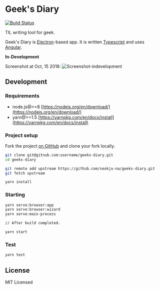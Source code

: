 # Geek's Diary

[![Build Status](https://img.shields.io/travis/seokju-na/geeks-diary.svg?style=flat-square
)](https://travis-ci.org/seokju-na/geeks-diary)

TIL writing tool for geek.

Geek's Diary is [Electron](https://electronjs.org)-based app. It is written [Typescript](http://www.typescriptlang.org/) and uses [Angular](https://angular.io).

**In-Development**

Screenshot at Oct, 15 2018:
![Screenshot-indevelopment](https://user-images.githubusercontent.com/13250888/46998648-1e488400-d15e-11e8-9627-2a9177a57c99.png)

## Development

### Requirements

- node.js@>=8 [https://nodejs.org/en/download/](https://nodejs.org/en/download/)
- yarn@>=1.5 [https://yarnpkg.com/en/docs/install](https://yarnpkg.com/en/docs/install)


### Project setup

Fork the project [on GitHub](https://github.com/seokju-na/geeks-diary) and clone your fork locally.

```bash
git clone git@gitnub.com:username/geeks-diary.git
cd geeks-diary

git remote add upstream https://github.com/seokju-na/geeks-diary.git
git fetch upstream

yarn install
```


### Starting

```bash
yarn serve:browser:app
yarn serve:browser:wizard
yarn serve:main-process

// After build completed.

yarn start
```

### Test

```bash
yarn test
```


## License

MIT Licensed
